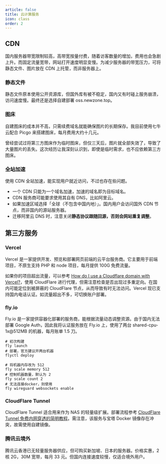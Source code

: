 ```yaml
---
article: false
title: 云计算服务
icon: class
order: 2
---
```


## CDN

国内服务器带宽限制较高，高带宽按量付费，随着访客数量的增加，费用也会急剧上升。而固定流量宽带，网站打开速度明显变慢。为减少服务器的带宽压力，可将静态文件、图片放在 CDN 上托管，而非服务器上。

### 静态文件

静态文件原本使用公开资源库，但国外库有被不稳定，国内又有时碰上服务崩溃，访问速度慢。最终还是选择自建部署 oss.newzone.top。

### 图床

自建图床的成本并不高，只需续费域名就能确保图片的长期保存。我目前使用七牛云配合 Picgo 来搭建图床，每月费用大约十几元。

曾经尝试过将第三方图床作为临时图床，但仅三天后，图片就全部失效了，导致了大量图片的丢失。这次经历让我深刻认识到，即使是临时需求，也不应依赖第三方图床。

### 全站加速

使用 CDN 全站加速，能实现用户就近访问，不过也存在些问题。

- 一个 CDN 只能为一个域名加速，加速的域名即为目标域名。
- CDN 服务商可能要求使用其自有 DNS，比如阿里云。
- 如果加速区域选择「全球（不包含中国内地）」。国内用户会访问国外 CDN 节点，而非国内的源站服务器。
- 迁移阿里云 DNS 时，注意关闭**静态协议跟随回源，否则会网站重复调整**。

## 第三方服务

### Vercel

Vercel 是一家提供开发、预览和部署网页前端的云平台服务商。它主要用于前端项目，不原生支持 PHP 和 node 项目，每月提供 100G 免费流量。

如果你的项目超出流量，可以参考 [How do I use a Cloudflare domain with Vercel?](https://vercel.com/guides/using-cloudflare-with-vercel)，使用 CloudFlare 进行代理，但需注意检查是否出现过多重定向。在国内可能定位到被屏蔽的 CloudFlare 节点，从而导致有时无法访问。Vercel 现已支持国内电话认证。如流量超出不多，可切换账户部署。

### fly.io

Fly.io 是一家提供容器化部署的服务商，能根据流量动态调整资源。由于国内无法部署 Google Auth，因此我将认证服务放在 Fly.io 上，使用了两台 shared-cpu-1x@512MB 的机器，每月账单 1.5 刀。

```shell
# 初次构建
fly launch
# 部署，官方建议开两台机器
flyctl deploy

# 将机器内存改为 512
fly scale memory 512
# 控制机器数量，默认为 2
fly scale count 2
# 无法连接docker，则使用
fly wireguard websockets enable
```

### CloudFlare Tunnel

CloudFlare Tunnel 适合用来作为 NAS 的轻量级扩展。部署流程参考 [CloudFlare Tunnel 免费内网穿透的简明教程](https://sspai.com/post/79278)。需注意，该服务与宝塔 Docker 镜像存在冲突，故需使用自建镜像。

### 腾讯云境外

腾讯云香港已无轻量服务器供应，但可购买新加坡、日本的服务器。价格实惠，2 核 2G，30M 宽带，每月 33 元。但国内连接速度较慢，仅适合境外用户。
